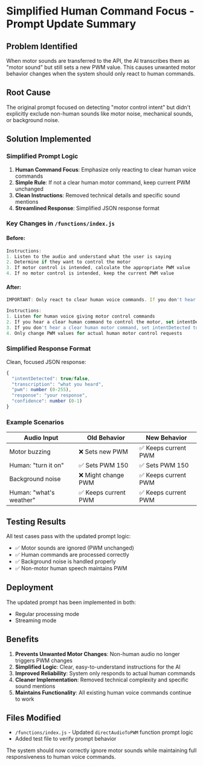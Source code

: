 # Simplified Human Command Focus - Prompt Update Summary

## Problem Identified
When motor sounds are transferred to the API, the AI transcribes them as "motor sound" but still sets a new PWM value. This causes unwanted motor behavior changes when the system should only react to human commands.

## Root Cause
The original prompt focused on detecting "motor control intent" but didn't explicitly exclude non-human sounds like motor noise, mechanical sounds, or background noise.

## Solution Implemented

### Simplified Prompt Logic
1. **Human Command Focus**: Emphasize only reacting to clear human voice commands
2. **Simple Rule**: If not a clear human motor command, keep current PWM unchanged
3. **Clean Instructions**: Removed technical details and specific sound mentions
4. **Streamlined Response**: Simplified JSON response format

### Key Changes in `/functions/index.js`

#### Before:
```javascript
Instructions:
1. Listen to the audio and understand what the user is saying
2. Determine if they want to control the motor
3. If motor control is intended, calculate the appropriate PWM value
4. If no motor control is intended, keep the current PWM value
```

#### After:
```javascript
IMPORTANT: Only react to clear human voice commands. If you don't hear a human speaking a motor control command, keep the current PWM value unchanged.

Instructions:
1. Listen for human voice giving motor control commands
2. If you hear a clear human command to control the motor, set intentDetected to true and adjust PWM
3. If you don't hear a clear human motor command, set intentDetected to false and keep current PWM
4. Only change PWM values for actual human motor control requests
```

### Simplified Response Format
Clean, focused JSON response:

```javascript
{
  "intentDetected": true/false,
  "transcription": "what you heard",
  "pwm": number (0-255),
  "response": "your response",
  "confidence": number (0-1)
}
```

### Example Scenarios

| Audio Input | Old Behavior | New Behavior |
|-------------|--------------|--------------|
| Motor buzzing | ❌ Sets new PWM | ✅ Keeps current PWM |
| Human: "turn it on" | ✅ Sets PWM 150 | ✅ Sets PWM 150 |
| Background noise | ❌ Might change PWM | ✅ Keeps current PWM |
| Human: "what's weather" | ✅ Keeps current PWM | ✅ Keeps current PWM |

## Testing Results
All test cases pass with the updated prompt logic:
- ✅ Motor sounds are ignored (PWM unchanged)
- ✅ Human commands are processed correctly
- ✅ Background noise is handled properly
- ✅ Non-motor human speech maintains PWM

## Deployment
The updated prompt has been implemented in both:
- Regular processing mode
- Streaming mode

## Benefits
1. **Prevents Unwanted Motor Changes**: Non-human audio no longer triggers PWM changes
2. **Simplified Logic**: Clear, easy-to-understand instructions for the AI
3. **Improved Reliability**: System only responds to actual human commands
4. **Cleaner Implementation**: Removed technical complexity and specific sound mentions
5. **Maintains Functionality**: All existing human voice commands continue to work

## Files Modified
- `/functions/index.js` - Updated `directAudioToPWM` function prompt logic
- Added test file to verify prompt behavior

The system should now correctly ignore motor sounds while maintaining full responsiveness to human voice commands.